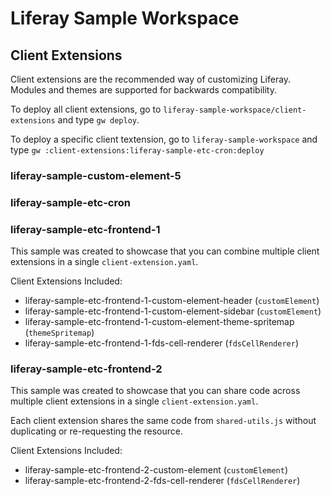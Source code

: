 # Liferay Sample Workspace

## Client Extensions

Client extensions are the recommended way of customizing Liferay. Modules and themes are supported for backwards compatibility.

To deploy all client extensions, go to `liferay-sample-workspace/client-extensions` and type `gw deploy`.

To deploy a specific client textension, go to `liferay-sample-workspace` and type `gw :client-extensions:liferay-sample-etc-cron:deploy`
### liferay-sample-custom-element-5

### liferay-sample-etc-cron

### liferay-sample-etc-frontend-1

This sample was created to showcase that you can combine multiple client extensions in a single `client-extension.yaml`.

Client Extensions Included:
- liferay-sample-etc-frontend-1-custom-element-header (`customElement`)
- liferay-sample-etc-frontend-1-custom-element-sidebar (`customElement`)
- liferay-sample-etc-frontend-1-custom-element-theme-spritemap (`themeSpritemap`)
- liferay-sample-etc-frontend-1-fds-cell-renderer (`fdsCellRenderer`)

### liferay-sample-etc-frontend-2

This sample was created to showcase that you can share code across multiple client extensions in a single `client-extension.yaml`.

Each client extension shares the same code from `shared-utils.js` without duplicating or re-requesting the resource.

Client Extensions Included:
- liferay-sample-etc-frontend-2-custom-element (`customElement`)
- liferay-sample-etc-frontend-2-fds-cell-renderer (`fdsCellRenderer`)